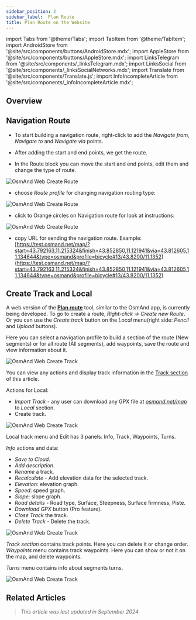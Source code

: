 ```yaml
---
sidebar_position: 2
sidebar_label:  Plan Route
title: Plan Route on the Website
---
```


import Tabs from '@theme/Tabs';
import TabItem from '@theme/TabItem';
import AndroidStore from '@site/src/components/buttons/AndroidStore.mdx';
import AppleStore from '@site/src/components/buttons/AppleStore.mdx';
import LinksTelegram from '@site/src/components/_linksTelegram.mdx';
import LinksSocial from '@site/src/components/_linksSocialNetworks.mdx';
import Translate from '@site/src/components/Translate.js';
import InfoIncompleteArticle from '@site/src/components/_infoIncompleteArticle.mdx';

<InfoIncompleteArticle/>


## Overview


## Navigation Route

- To start building a navigation route, right-click to add the *Navigate from*,  *Navigate to* and *Navigate via* points.

- After adding the start and end points, we get the route.

- In the Route block you can move the start and end points, edit them and change the type of route.

![OsmAnd Web Create Route](@site/static/img/web/navigation.png)

- choose *Route profile* for changing navigation routing type:

![OsmAnd Web Create Route](@site/static/img/web/profile_type.png)

- click to Orange circles on Navigation route for look at instructions:

![OsmAnd Web Create Route](@site/static/img/web/nav_instr.png)

- copy URL for sending the navigation route. Example: [https://test.osmand.net/map/?start=43.792163,11.215324&finish=43.852850,11.121941&via=43.812605,11.134644&type=osmand&profile=bicycle#13/43.8200/11.1352](https://test.osmand.net/map/?start=43.792163,11.215324&finish=43.852850,11.121941&via=43.812605,11.134644&type=osmand&profile=bicycle#13/43.8200/11.1352)


## Create Track and Local

A web version of the [**Plan route**](../plan-route/create-route.md) tool, similar to the OsmAnd app, is currently being developed. To go to create a route, *Right-click → Create new Route*.  Or you can use the *Create track* button on the *Local* menu(right side: *Pencil* and *Upload* buttons).

Here you can select a navigation profile to build a section of the route (New segments) or for all route (All segments), add waypoints, save the route and view information about it.  

![OsmAnd Web Create Track](@site/static/img/web/create_route.png)

You can view any actions and display track information in the [Track section](#tracks) of this article.

Actions for Local:

- *Import Track* - any user can download any GPX file at [*osmand.net/map*](https://osmand.net/map) to *Local* section.  
- Create track.

![OsmAnd Web Create Track](@site/static/img/web/create_route_2.png)

Local track menu and Edit has 3 panels: Info, Track, Waypoints, Turns.

*Info* actions and data:

  - *Save to Cloud*.
  - *Add description*.
  - *Rename* a track.
  - *Recalculate* - Add elevation data for the selected track.
  - *Elevation*: elevation graph.
  - *Speed*: speed graph.  
  - *Slope*: slope graph.  
  - *Road details* - Road type, Surface, Steepness, Surface firmness, Piste.
  - *Download GPX* button (Pro feature).
  - *Close Track* the track.
  - *Delete Track* - Delete the track.

![OsmAnd Web Create Track](@site/static/img/web/create_route_3.png)


*Track section* contains track points. Here you can delete it or change order.
*Waypoints* menu contains track waypoints. Here you can show or not it on the map, and delete waypoints.

*Turns* menu contains info about segments turns.

![OsmAnd Web Create Track](@site/static/img/web/create_route_1.png)


## Related Articles

> *This article was last updated in September 2024*
